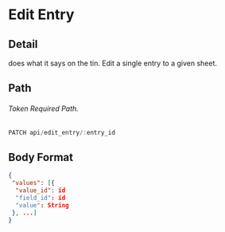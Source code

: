 # Edit Entry
## Detail
does what it says on the tin. Edit a single entry to a given sheet.
## Path
###### Token Required Path.
```js
PATCH api/edit_entry/:entry_id
```
## Body Format
```json
{
 "values": [{
  "value_id": id
  "field_id": id
  "value": String
 }, ...]
}
```